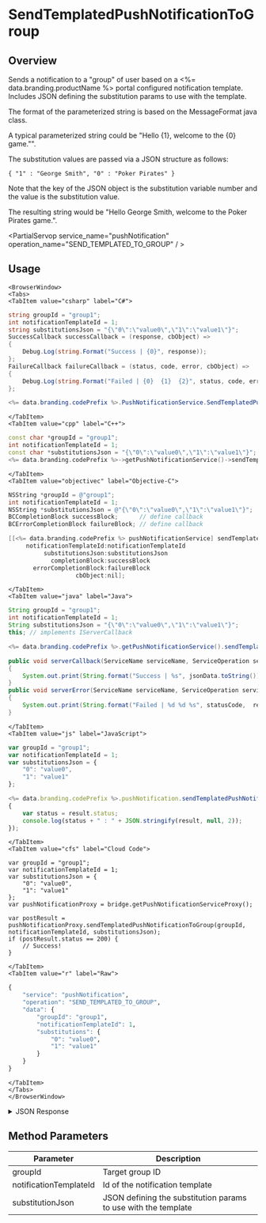 # SendTemplatedPushNotificationToGroup
## Overview
Sends a notification to a "group" of user based on a <%= data.branding.productName %> portal configured notification template. Includes JSON defining the substitution params to use with the template.

The format of the parameterized string is based on the MessageFormat java class.

A typical parameterized string could be "Hello {1}, welcome to the {0} game."".

The substitution values are passed via a JSON structure as follows:

`{ "1" : "George Smith", "0" : "Poker Pirates" }`

Note that the key of the JSON object is the substitution variable number and the value is the substitution value.

The resulting string would be "Hello George Smith, welcome to the Poker Pirates game.".

<PartialServop service_name="pushNotification" operation_name="SEND_TEMPLATED_TO_GROUP" / >

## Usage

```mdx-code-block
<BrowserWindow>
<Tabs>
<TabItem value="csharp" label="C#">
```

```csharp
string groupId = "group1";
int notificationTemplateId = 1;
string substitutionsJson = "{\"0\":\"value0\",\"1\":\"value1\"}";
SuccessCallback successCallback = (response, cbObject) =>
{
    Debug.Log(string.Format("Success | {0}", response));
};
FailureCallback failureCallback = (status, code, error, cbObject) =>
{
    Debug.Log(string.Format("Failed | {0}  {1}  {2}", status, code, error));
};

<%= data.branding.codePrefix %>.PushNotificationService.SendTemplatedPushNotificationToGroup(groupId, notificationTemplateId, substitutionsJson, successCallback, failureCallback);
```

```mdx-code-block
</TabItem>
<TabItem value="cpp" label="C++">
```

```cpp
const char *groupId = "group1";
int notificationTemplateId = 1;
const char *substitutionsJson = "{\"0\":\"value0\",\"1\":\"value1\"}";
<%= data.branding.codePrefix %>->getPushNotificationService()->sendTemplatedPushNotificationToGroup(groupId, notificationTemplateId, substitutionsJson, this);
```

```mdx-code-block
</TabItem>
<TabItem value="objectivec" label="Objective-C">
```

```objectivec
NSString *groupId = @"group1";
int notificationTemplateId = 1;
NSString *substitutionsJson = @"{\"0\":\"value0\",\"1\":\"value1\"}";
BCCompletionBlock successBlock;      // define callback
BCErrorCompletionBlock failureBlock; // define callback

[[<%= data.branding.codePrefix %> pushNotificationService] sendTemplatedPushNotificationToGroup:groupId
     notificationTemplateId:notificationTemplateId
          substitutionsJson:substitutionsJson
            completionBlock:successBlock
       errorCompletionBlock:failureBlock
                   cbObject:nil];
```

```mdx-code-block
</TabItem>
<TabItem value="java" label="Java">
```

```java
String groupId = "group1";
int notificationTemplateId = 1;
String substitutionsJson = "{\"0\":\"value0\",\"1\":\"value1\"}";
this; // implements IServerCallback

<%= data.branding.codePrefix %>.getPushNotificationService().sendTemplatedPushNotificationToGroup(groupId, notificationTemplateId, substitutionsJson, this);

public void serverCallback(ServiceName serviceName, ServiceOperation serviceOperation, JSONObject jsonData)
{
    System.out.print(String.format("Success | %s", jsonData.toString()));
}
public void serverError(ServiceName serviceName, ServiceOperation serviceOperation, int statusCode, int reasonCode, String jsonError)
{
    System.out.print(String.format("Failed | %d %d %s", statusCode,  reasonCode, jsonError.toString()));
}
```

```mdx-code-block
</TabItem>
<TabItem value="js" label="JavaScript">
```

```javascript
var groupId = "group1";
var notificationTemplateId = 1;
var substitutionsJson = {
    "0": "value0",
    "1": "value1"
};

<%= data.branding.codePrefix %>.pushNotification.sendTemplatedPushNotificationToGroup(groupId, notificationTemplateId, substitutionsJson, result =>
{
	var status = result.status;
	console.log(status + " : " + JSON.stringify(result, null, 2));
});
```

```mdx-code-block
</TabItem>
<TabItem value="cfs" label="Cloud Code">
```

```cfscript
var groupId = "group1";
var notificationTemplateId = 1;
var substitutionsJson = {
    "0": "value0",
    "1": "value1"
};
var pushNotificationProxy = bridge.getPushNotificationServiceProxy();

var postResult = pushNotificationProxy.sendTemplatedPushNotificationToGroup(groupId, notificationTemplateId, substitutionsJson);
if (postResult.status == 200) {
    // Success!
}
```

```mdx-code-block
</TabItem>
<TabItem value="r" label="Raw">
```

```r
{
	"service": "pushNotification",
	"operation": "SEND_TEMPLATED_TO_GROUP",
	"data": {
		"groupId": "group1",
		"notificationTemplateId": 1,
		"substitutions": {
			"0": "value0",
			"1": "value1"
		}
	}
}
```

```mdx-code-block
</TabItem>
</Tabs>
</BrowserWindow>
```

<details>
<summary>JSON Response</summary>

```json
{
    "status": 200,
    "data": null
}
```
</details>

## Method Parameters
Parameter | Description
--------- | -----------
groupId | Target group ID
notificationTemplateId | Id of the notification template
substitutionJson | JSON defining the substitution params to use with the template


